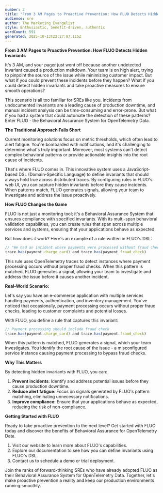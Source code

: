 ```yaml
---
number: 2
title: "From 3 AM Pages to Proactive Prevention: How FLUO Detects Hidden Invariants"
audience: sre
author: The Marketing Evangelist
style: Enthusiastic, benefit-driven, authentic
wordCount: 591
generated: 2025-10-13T22:27:07.115Z
---
```


**From 3 AM Pages to Proactive Prevention: How FLUO Detects Hidden Invariants**

It's 3 AM, and your pager just went off because another undetected invariant caused a production meltdown. Your team is on high alert, trying to pinpoint the source of the issue while minimizing customer impact. But what if you could prevent these incidents before they happen? What if you could detect hidden invariants and take proactive measures to ensure smooth operations?

This scenario is all too familiar for SREs like you. Incidents from undocumented invariants are a leading cause of production downtime, and manual incident analysis can be time-consuming and error-prone. But what if you had a system that could automate the detection of these patterns? Enter FLUO - the Behavioral Assurance System for OpenTelemetry Data.

**The Traditional Approach Falls Short**

Current monitoring solutions focus on metric thresholds, which often lead to alert fatigue. You're bombarded with notifications, and it's challenging to determine what's truly important. Moreover, most systems can't detect complex behavioral patterns or provide actionable insights into the root cause of incidents.

That's where FLUO comes in. This innovative system uses a JavaScript-based DSL (Domain-Specific Language) to define invariants that should always hold true across distributed traces. By configuring rules in FLUO's web UI, you can capture hidden invariants before they cause incidents. When patterns match, FLUO generates signals, allowing your team to investigate and address the issue proactively.

**How FLUO Changes the Game**

FLUO is not just a monitoring tool; it's a Behavioral Assurance System that ensures compliance with specified invariants. With its multi-span behavioral validation capabilities, you can create rules that span across multiple services and systems, ensuring that your applications behave as expected.

But how does it work? Here's an example of a rule written in FLUO's DSL:
```javascript
// "We had an incident where payments were processed without fraud checks"
trace.has(payment.charge_card) and trace.has(payment.fraud_check)
```
This rule uses OpenTelemetry traces to detect instances where payment processing occurs without proper fraud checks. When this pattern is matched, FLUO generates a signal, allowing your team to investigate and address the issue before it causes another incident.

**Real-World Scenario:**

Let's say you have an e-commerce application with multiple services handling payments, authentication, and inventory management. You've noticed that occasionally, payment processing occurs without proper fraud checks, leading to customer complaints and potential losses.

With FLUO, you define a rule that captures this invariant:
```javascript
// Payment processing should include fraud check
trace.has(payment.charge_card) and trace.has(payment.fraud_check)
```
When this pattern is matched, FLUO generates a signal, which your team investigates. You identify the root cause of the issue - a misconfigured service instance causing payment processing to bypass fraud checks.

**Why This Matters**

By detecting hidden invariants with FLUO, you can:

1. **Prevent incidents**: Identify and address potential issues before they cause production downtime.
2. **Reduce alert fatigue**: Focus on signals generated by FLUO's pattern matching, eliminating unnecessary notifications.
3. **Improve compliance**: Ensure that your applications behave as expected, reducing the risk of non-compliance.

**Getting Started with FLUO**

Ready to take proactive prevention to the next level? Get started with FLUO today and discover the benefits of Behavioral Assurance for OpenTelemetry Data.

1. Visit our website to learn more about FLUO's capabilities.
2. Explore our documentation to see how you can define invariants using FLUO's DSL.
3. Contact us to schedule a demo or trial deployment.

Join the ranks of forward-thinking SREs who have already adopted FLUO as their Behavioral Assurance System for OpenTelemetry Data. Together, let's make proactive prevention a reality and keep our production environments running smoothly.